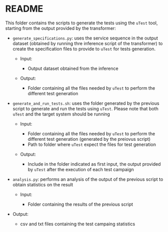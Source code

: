 # README

This folder contains the scripts to generate the tests using the `uTest` tool, starting from the output provided by the transformer:

+ `generate_specifications.py`: uses the service sequence in the output dataset (obtained by running thre inference script of the transformer) to create the specification files to provide to `uTest` for tests generation.

   - Input:

     - Output dataset obtained from the inference

   - Output:

     - Folder containing all the files needed by `uTest` to perform the different test generation

+ `generate_and_run_tests.sh`: uses the folder generated by the previous script to generate and run the tests using `uTest`. Please note that both `uTest` and the target system should be running

  - Input: 

    - Folder containing all the files needed by `uTest` to perform the different test generation (generated by the preiovus script)
    - Path to folder where `uTest` expect the files for test generation

  - Output:

    - Include in the folder indicated as first input, the output provided by `uTest` after the execution of each test campaign

+ `analysis.py`: performs an analysis of the output of the previous script to obtain statistics on the result

  - Input:

    - Folder containing the results of the previous script

- Output:

    - csv and txt files containing the test campaing statistics